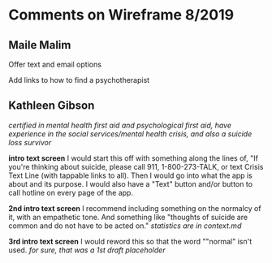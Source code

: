 # Comments on Wireframe 8/2019

## Maile Malim

Offer text and email options

Add links to how to find a psychotherapist

## Kathleen Gibson
*certified in mental health first aid and psychological first aid, have experience in the social services/mental health crisis, and also a suicide loss survivor*

**intro text screen**
I would start this off with something along the lines of, "If you're thinking about suicide, please call 911, 1-800-273-TALK, or text Crisis Text Line (with tappable links to all). 
Then I would go into what the app is about and its purpose. 
I would also have a "Text" button and/or button to call hotline on every page of the app. 

**2nd intro text screen**
I recommend including something on the normalcy of it, with an empathetic tone. And something like "thoughts of suicide are common and do not have to be acted on."
*statistics are in context.md*

**3rd intro text screen**
I would reword this so that the word ""normal" isn't used. 
*for sure, that was a 1st draft placeholder*

